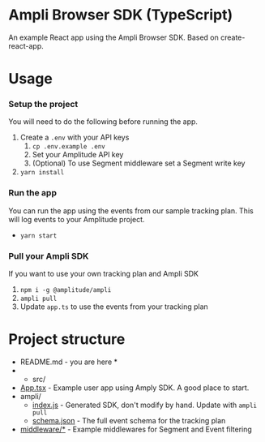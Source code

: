 # Ampli Browser SDK (TypeScript)
An example React app using the Ampli Browser SDK. Based on create-react-app.

# Usage

### Setup the project
You will need to do the following before running the app.
1. Create a `.env` with your API keys
    1. `cp .env.example .env`
    2. Set your Amplitude API key
    3. (Optional) To use Segment middleware set a Segment write key
2. `yarn install`

### Run the app
You can run the app using the events from our sample tracking plan.
This will log events to your Amplitude project.
* `yarn start`

### Pull your Ampli SDK
If you want to use your own tracking plan and Ampli SDK
1. `npm i -g @amplitude/ampli`
2. `ampli pull`
3. Update `app.ts` to use the events from your tracking plan

# Project structure
* README.md - you are here *
* * src/
* [App.tsx](src/App.tsx) - Example user app using Amply SDK. A good place to start.
* ampli/
   * [index.js](src/ampli/index.ts) - Generated SDK, don't modify by hand. Update with `ampli pull`
   * [schema.json](src/ampli/schema.json) - The full event schema for the tracking plan
* [middleware/*](src/middleware) - Example middlewares for Segment and Event filtering